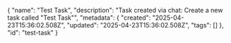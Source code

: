 {
  "name": "Test Task",
  "description": "Task created via chat: Create a new task called \"Test Task\"",
  "metadata": {
    "created": "2025-04-23T15:36:02.508Z",
    "updated": "2025-04-23T15:36:02.508Z",
    "tags": []
  },
  "id": "test-task"
}